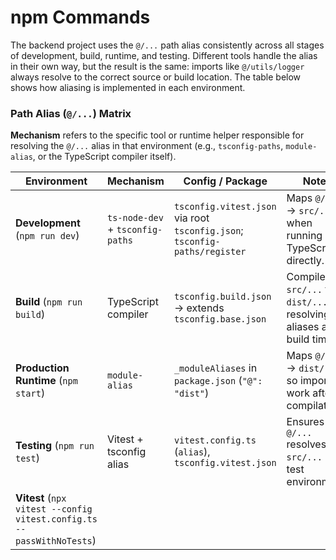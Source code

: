 # npm Commands

The backend project uses the `@/...` path alias consistently across all stages 
of development, build, runtime, and testing. Different tools handle the alias 
in their own way, but the result is the same: imports like `@/utils/logger` 
always resolve to the correct source or build location. The table below shows 
how aliasing is implemented in each environment.

### Path Alias (`@/...`) Matrix

**Mechanism** refers to the specific tool or runtime helper responsible for 
resolving the `@/...` alias in that environment (e.g., `tsconfig-paths`, 
`module-alias`, or the TypeScript compiler itself).


| Environment                          | Mechanism | Config / Package                                                           | Notes                                                             |
|--------------------------------------|-----------|----------------------------------------------------------------------------|-------------------------------------------------------------------|
| **Development** (`npm run dev`)      | `ts-node-dev` + `tsconfig-paths` | `tsconfig.vitest.json` via root `tsconfig.json`; `tsconfig-paths/register` | Maps `@/...` → `src/...` when running TypeScript directly.        |
| **Build** (`npm run build`)          | TypeScript compiler | `tsconfig.build.json` → extends `tsconfig.base.json`                       | Compiles `src/...` to `dist/...`, resolving aliases at build time. |
| **Production Runtime** (`npm start`) | `module-alias` | `_moduleAliases` in `package.json` (`"@": "dist"`)                         | Maps `@/...` → `dist/...` so imports work after compilation.      |
| **Testing** (`npm run test`)         | Vitest + tsconfig alias | `vitest.config.ts` (`alias`), `tsconfig.vitest.json`                       | Ensures `@/...` resolves to `src/...` in test environment.        |
| **Vitest** (`npx vitest --config vitest.config.ts --passWithNoTests`)                    | |  | |